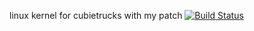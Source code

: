 linux kernel for cubietrucks with my patch
[![Build Status](https://travis-ci.org/damien7851/linux-sunxi.svg?branch=pwmbackport)](https://travis-ci.org/damien7851/linux-sunxi)
